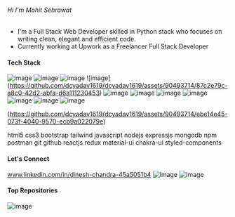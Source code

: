 ######               Hi  I'm Mohit Sehrawat

- I'm a Full Stack Web Developer skilled in Python stack who focuses on writing clean, elegant and efficient code.
- Currently working at Upwork as a Freelancer Full Stack Developer



#### Tech Stack

![image](https://github.com/dcyadav1619/dcyadav1619/assets/90493714/e565f802-c3f7-4411-b9a8-c8cdee1a41fc) ![image](https://github.com/dcyadav1619/dcyadav1619/assets/90493714/62222bd2-d634-4ee9-a73f-73bfb77efd57) ![image](https://github.com/dcyadav1619/dcyadav1619/assets/90493714/674528d1-26b6-4539-a00c-a47a035cddf0) ![image] (https://github.com/dcyadav1619/dcyadav1619/assets/90493714/87c2e79c-a8c0-42d2-abfa-d6a111230453) ![image](https://github.com/dcyadav1619/dcyadav1619/assets/90493714/c50f0e21-e33b-435c-b50a-c4194b0d44d4) ![image](https://github.com/dcyadav1619/dcyadav1619/assets/90493714/f67618fd-b24b-4bfa-8d50-3edaf9270e66) ![image](https://github.com/dcyadav1619/dcyadav1619/assets/90493714/6e2f38cc-6004-4ef1-a8ed-674a362e6004) ![image](https://github.com/dcyadav1619/dcyadav1619/assets/90493714/b86ae387-dfe2-4789-9b55-9e4a8e1d2234) ![image](https://github.com/dcyadav1619/dcyadav1619/assets/90493714/1031038b-133c-4afb-8677-c061cc681ac3) ![image](https://github.com/dcyadav1619/dcyadav1619/assets/90493714/9b0829f9-375d-4e01-9152-d1165c246f44) ![image](https://github.com/dcyadav1619/dcyadav1619/assets/90493714/a3be8267-8b68-47c2-a9d5-d4870d962c47)










(https://github.com/dcyadav1619/dcyadav1619/assets/90493714/ebe14e45-073f-4040-9570-ecb9a022079e)



html5 css3 bootstrap tailwind javascript nodejs expressjs mongodb npm postman git github reactjs redux material-ui chakra-ui styled-components

#### Let's Connect
www.linkedin.com/in/dinesh-chandra-45a5051b4
![image](https://github.com/dcyadav1619/dcyadav1619/assets/90493714/bb146d77-1093-4cd4-891f-752f5572e5a8)
![image](https://github.com/dcyadav1619/dcyadav1619/assets/90493714/2b022086-2d2c-4c00-bb57-ccfaeb354d85)

#### Top Repositories
![image](https://github.com/dcyadav1619/dcyadav1619/assets/90493714/4ea521fa-44d7-447a-9964-2f991676a1b7)

